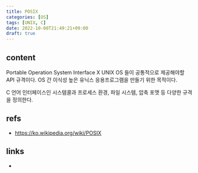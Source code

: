 ```yaml
---
title: POSIX
categories: [OS]
tags: [UNIX, C]
date: 2022-10-08T21:49:21+09:00
draft: true
---
```


## content
Portable Operation System Interface X
UNIX OS 들이 공통적으로 제공해야할 API 규격이다. OS 간 이식성 높은 유닉스 응용프로그램을 만들기 위한 목적이다.

C 언어 인터페이스인 시스템콜과 프로세스 환경, 파일 시스템, 압축 포맷 등 다양한 규격을 정의한다.


## refs
- https://ko.wikipedia.org/wiki/POSIX


## links
- 
